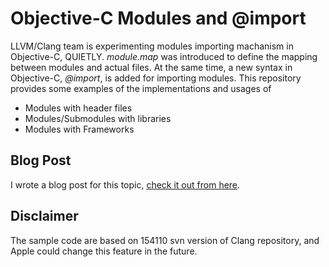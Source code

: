 Objective-C Modules and @import
===============================
LLVM/Clang team is experimenting modules importing machanism in Objective-C, QUIETLY. _module.map_ was introduced to define the mapping between modules and actual files. At the same time, a new syntax in Objective-C, _@import_, is added for importing modules. This repository provides some examples of the implementations and usages of

  * Modules with header files
  * Modules/Submodules with libraries
  * Modules with Frameworks

Blog Post
---------
I wrote a blog post for this topic, [check it out from here](http://www.longyiqi.com/blog/programming-languages/2012/04/05/at-import-objc/).

Disclaimer
----------
The sample code are based on 154110 svn version of Clang repository, and Apple could change this feature in the future.

